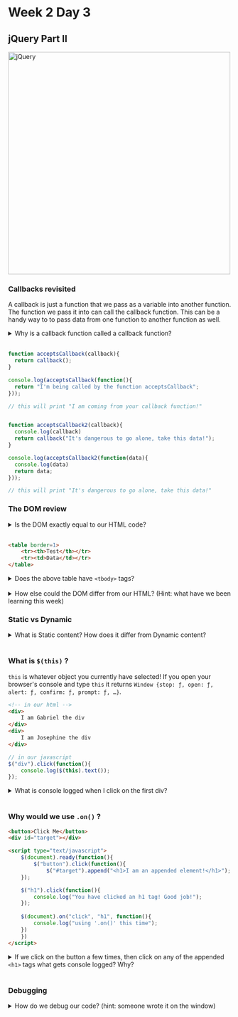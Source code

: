 # Week 2 Day 3
## jQuery Part II
<img src="https://upload.wikimedia.org/wikipedia/en/thumb/9/9e/JQuery_logo.svg/1280px-JQuery_logo.svg.png" alt="jQuery" width="500px">

### Callbacks revisited
A callback is just a function that we pass as a variable into another function. The function we pass it into can call the callback function. This can be a handy way to to pass data from one function to another function as well.

<details>
  <summary>Why is a callback function called a callback function?</summary>
  Because the function into which it is being passed as an argument calls it... back.
</details><br>

```javascript
function acceptsCallback(callback){
  return callback();
}

console.log(acceptsCallback(function(){
  return "I'm being called by the function acceptsCallback";
}));

// this will print "I am coming from your callback function!"


function acceptsCallback2(callback){
  console.log(callback)
  return callback("It's dangerous to go alone, take this data!");
}

console.log(acceptsCallback2(function(data){
  console.log(data)
  return data;
}));

// this will print "It's dangerous to go alone, take this data!"
```

### The DOM review

<details>
  <summary>Is the DOM exactly equal to our HTML code?</summary>
  No. But it is generated from our HTML code.
</details><br>

```html
<table border=1>
	<tr><th>Test</th></tr>
	<tr><td>Data</td></tr>
</table>
```
<details>
  <summary>Does the above table have <code>&lt;tbody&gt;</code> tags?</summary>
	Yes. The browser will automatically generate a <code>&lt;tbody&gt;</code> for us even if we didn't write it. You can style it with CSS and everything.
</details><br>

<details>
  <summary>How else could the DOM differ from our HTML? (Hint: what have we been learning this week)</summary>
  It can contain HTML generated from JavaScript.
</details>

### Static vs Dynamic

<details>
  <summary>What is Static content? How does it differ from Dynamic content?</summary>
    - Static content doesn't change.
    - Dynamic content is generated dynamically, or changed.
</details><br>

### What is ```$(this)``` ?

```this``` is whatever object you currently have selected! If you open your browser's console and type ```this``` it returns ```Window {stop: ƒ, open: ƒ, alert: ƒ, confirm: ƒ, prompt: ƒ, …}```. 

```html
<!-- in our html -->
<div>
	I am Gabriel the div
</div>
<div>
	I am Josephine the div
</div>
```
```javascript
// in our javascript
$("div").click(function(){
	console.log($(this).text());
});
```
<details>
  <summary>What is console logged when I click on the first div?</summary>
    <code>I am Gabriel the div</code>
</details><br>

### Why would we use ```.on()``` ?
```html
<button>Click Me</button>
<div id="target"></div>

<script type="text/javascript">
    $(document).ready(function(){
        $("button").click(function(){
            $("#target").append("<h1>I am an appended element!</h1>");
	});

	$("h1").click(function(){
	    console.log("You have clicked an h1 tag! Good job!");
	});
		
	$(document).on("click", "h1", function(){
	    console.log("using '.on()' this time");
	})
    })
</script>
```
<details>
  <summary>If we click on the button a few times, then click on any of the appended <code>&lt;h1&gt;</code> tags what gets console logged? Why?</summary>
	  <code>"using '.on()' this time"</code><br>
	  The <code>.click()</code> event is attached to any <code>&lt;h1&gt;</code> tags right after the document ready. Because the event isn't attached to the dynamically generated <code>&lt;h1&gt;</code> tags it won't console log <code>"You have clicked an h1 tag! Good job!"</code>. The <code>.on()</code> method is a way around this.
</details><br>

### Debugging

<details>
  <summary>How do we debug our code? (hint: someone wrote it on the window)</summary>
  Console log everything.<br>
  If you ask me to debug your code and you don't even have your console open, I might just walk away after reminding you to open your console.
</details>
